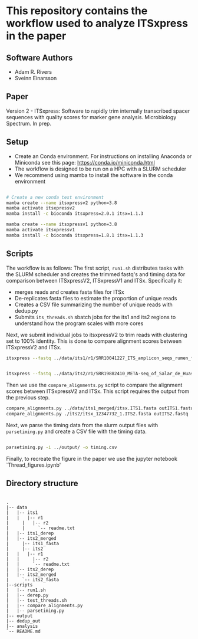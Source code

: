# This repository contains the workflow used to analyze ITSxpress in the paper

## Software Authors
* Adam R. Rivers
* Sveinn Einarsson

## Paper

Version 2 - ITSxpress: Software to rapidly trim internally transcribed spacer sequences with quality scores for marker gene analysis. Microbiology Spectrum. In prep.

## Setup

* Create an Conda environment. For instructions on installing Anaconda or Miniconda see this page:
https://conda.io/miniconda.html
* The workflow is designed to be run on a HPC with a SLURM scheduler
* We recommend using mamba to install the software in the conda environment


```bash

# Create a new conda test environment
mamba create --name itsxpressv2 python=3.8 
mamba activate itsxpressv2
mamba install -c bioconda itsxpress=2.0.1 itsx=1.1.3

mamba create --name itsxpressv1 python=3.8 
mamba activate itsxpressv1
mamba install -c bioconda itsxpress=1.8.1 itsx=1.1.3


```

## Scripts

The workflow is as follows:
The first script, `run1.sh` distributes tasks with the SLURM scheduler and creates the trimmed fastq's and timing data for 
comparison between ITSxpressV2, ITSxpressV1 and ITSx.
Specifically it:

* merges reads and creates fasta files for ITSx
* De-replicates fasta files to estimate the proportion of unique reads
* Creates a CSV file summarizing the number of unique reads with dedup.py
* Submits `its_threads.sh` sbatch jobs for the its1 and its2 regions to understand
 	how the program scales with more cores

Next, we submit individual jobs to itsxpressV2 to trim reads with clustering set to 100% identity. This is done to compare alignment scores between ITSxpressV2 and ITSx.

```bash
itsxpress --fastq ../data/its1/r1/SRR10041227_ITS_amplicon_seqs_rumen_fluid_of_dairy_cows_1.fastq.gz --fastq2 ../data/its1/r2/SRR10041227_ITS_amplicon_seqs_rumen_fluid_of_dairy_cows_2.fastq.gz --outfile outITS1.fastq --tempdir ./ --region ITS1 --taxa Fungi --log logfileITS1.txt --threads 16 --cluster_id 1


itsxpress --fastq ../data/its2/r1/SRR19882410_META-seq_of_Salar_de_Huasco_microbial_mat_1.fastq.gz --fastq2 ../data/its2/r2/SRR19882410_META-seq_of_Salar_de_Huasco_microbial_mat_2.fastq.gz --outfile outITS2.fastq --tempdir ./ --region ITS2 --taxa Fungi --log logfileITS2.txt --threads 16 --cluster_id 1


```

Then we use the `compare_alignments.py` script to compare the alignment scores between ITSxpressV2 and ITSx. This script requires the output from the previous step.

```bash
compare_alignments.py ../data/its1_merged/itsx.ITS1.fasta outITS1.fastq '|F|ITS1'
compare_alignments.py ./its2/itsx_12347732_1.ITS2.fasta outITS2.fastq '|F|ITS2'

```

Next, we parse the timing data from the slurm output files with `parsetiming.py` and create a CSV file with the timing data.

```bash

parsetiming.py -i ../output/ -o timing.csv

```

Finally, to recreate the figure in the paper we use the jupyter notebook `Thread_figures.ipynb'


## Directory structure

```

.
|-- data
|   |-- its1
|   |   |-- r1
|	  |	  |-- r2
|	  |  	`-- readme.txt
|   |-- its1_derep
|   |-- its2_merged
|	  |-- its1_fasta
|	  |-- its2
|   |   |-- r1
|  	|	  |-- r2
|  	|	  `-- readme.txt
| 	|-- its2_derep
|   |-- its2_merged
|	  `-- its2_fasta
|--scripts
|   |-- run1.sh
|   |-- derep.py
|   |-- test_threads.sh
|   |-- compare_alignments.py
|   |-- parsetiming.py
|-- output
|-- dedup_out
|-- analysis
`-- README.md

```
